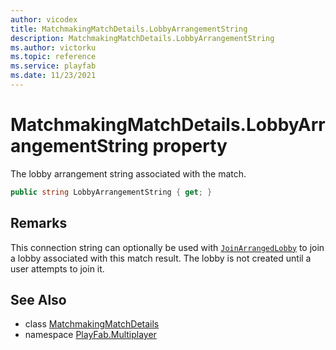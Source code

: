 ```yaml
---
author: vicodex
title: MatchmakingMatchDetails.LobbyArrangementString
description: MatchmakingMatchDetails.LobbyArrangementString
ms.author: victorku
ms.topic: reference
ms.service: playfab
ms.date: 11/23/2021
---
```


# MatchmakingMatchDetails.LobbyArrangementString property

The lobby arrangement string associated with the match.

```csharp
public string LobbyArrangementString { get; }
```

## Remarks

This connection string can optionally be used with [`JoinArrangedLobby`](../PlayFabMultiplayer/JoinArrangedLobby.md) to join a lobby associated with this match result. The lobby is not created until a user attempts to join it.

## See Also

* class [MatchmakingMatchDetails](../MatchmakingMatchDetails.md)
* namespace [PlayFab.Multiplayer](../../PlayFabMultiplayerSDK.md)

